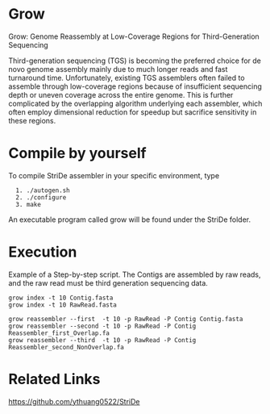 # Grow
Grow: Genome Reassembly at Low-Coverage Regions for Third-Generation Sequencing

Third-generation sequencing (TGS) is becoming the preferred choice for de novo genome assembly mainly due to much longer reads and fast turnaround time. Unfortunately, existing TGS assemblers often failed to assemble through low-coverage regions because of insufficient sequencing depth or uneven coverage across the entire genome. This is further complicated by the overlapping algorithm underlying each assembler, which often employ dimensional reduction for speedup but sacrifice sensitivity in these regions.

# Compile by yourself
To compile StriDe assembler in your specific environment, type 

      1. ./autogen.sh 
      2. ./configure
      3. make

An executable program called grow will be found under the StriDe folder.

# Execution

Example of a Step-by-step script. The Contigs are assembled by raw reads, and the raw read must be third generation sequencing data.

	grow index -t 10 Contig.fasta
	grow index -t 10 RawRead.fasta

	grow reassembler --first  -t 10 -p RawRead -P Contig Contig.fasta
	grow reassembler --second -t 10 -p RawRead -P Contig Reassembler_first_Overlap.fa
	grow reassembler --third  -t 10 -p RawRead -P Contig Reassembler_second_NonOverlap.fa


# Related Links
https://github.com/ythuang0522/StriDe

